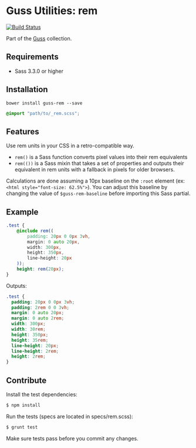 # Guss Utilities: rem

[![Build Status](https://travis-ci.org/kaelig/guss-rem.svg?branch=master)](https://travis-ci.org/kaelig/guss-rem)

Part of the [Guss](https://github.com/guardian/guss) collection.

## Requirements

- Sass 3.3.0 or higher

## Installation

```
bower install guss-rem --save
```

```scss
@import "path/to/_rem.scss";
```


## Features

Use rem units in your CSS in a retro-compatible way.

- `rem()` is a Sass function converts pixel values into their rem equivalents
- `rem(())` is a Sass mixin that takes a set of properties and outputs their
  equivalent in rem units with a fallback in pixels for older browsers.

Calculations are done assuming a 10px baseline on the `:root` element (ex: `<html style="font-size: 62.5%">`). You can adjust this baseline by changing the value of `$guss-rem-baseline` before importing this Sass partial.

## Example

```scss
.test {
    @include rem((
        padding: 20px 0 0px 3vh,
        margin: 0 auto 20px,
        width: 300px,
        height: 350px,
        line-height: 20px
    ));
    height: rem(20px);
}
```

Outputs:

```css
.test {
  padding: 20px 0 0px 3vh;
  padding: 2rem 0 0 3vh;
  margin: 0 auto 20px;
  margin: 0 auto 2rem;
  width: 300px;
  width: 30rem;
  height: 350px;
  height: 35rem;
  line-height: 20px;
  line-height: 2rem;
  height: 2rem;
}
```


## Contribute

Install the test dependencies:

```bash
$ npm install
```

Run the tests (specs are located in specs/rem.scss):

```bash
$ grunt test
```

Make sure tests pass before you commit any changes.
